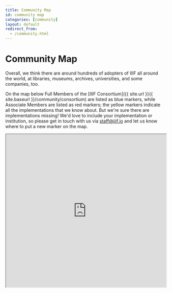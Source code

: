 ```yaml
---
title: Community Map
id: community map
categories: [community]
layout: default
redirect_from:
  - /community.html
---
```

# Community Map

Overall, we think there are around hundreds of adopters of IIIF all around the world, at libraries, museums, archives, universities, and some companies, too.

On the map below Full Members of the [IIIF Consortium]({{ site.url }}{{ site.baseurl }}/community/consortium) are listed as blue markers, while Associate Members are listed as red markers; the yellow markers indicate all the implementations that we know about. But we're sure there are implementations missing! We'd love to include your implementation or institution, so please get in touch with us via <staff@iiif.io> and let us know where to put a new marker on the map.

<iframe src="https://www.google.com/maps/d/u/0/embed?mid=1faJRKJpj2Vau__RDwt8af040x0GTVozp" style="width:100%; height: 480px;"></iframe>
